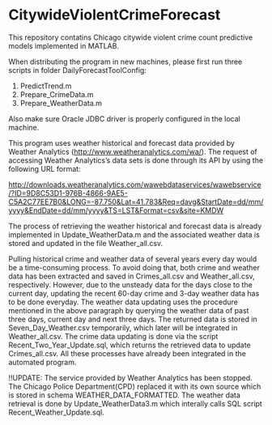 # CitywideViolentCrimeForecast
This repository contatins Chicago citywide violent crime count predictive models implemented in MATLAB.

When distributing the program in new machines, please first run three scripts in folder DailyForecastToolConfig:
1. PredictTrend.m
2. Prepare_CrimeData.m
3. Prepare_WeatherData.m

Also make sure Oracle JDBC driver is properly configured in the local machine.

This program uses weather historical and forecast data provided by Weather Analytics (http://www.weatheranalytics.com/wa/). The request of accessing Weather Analytics’s data sets is done through its API by using the following URL format:

http://downloads.weatheranalytics.com/wawebdataservices/wawebservice/?ID=9D8C53D1-976B-4866-9AE5-C5A2C77EE7B0&LONG=-87.750&Lat=41.783&Req=davg&StartDate=dd/mm/yyyy&EndDate=dd/mm/yyyy&TS=LST&Format=csv&site=KMDW

The process of retrieving the weather historical and forecast data is already implemented in Update_WeatherData.m and the associated weather data is stored and updated in the file Weather_all.csv.

Pulling historical crime and weather data of several years every day would be a time-consuming process. To avoid doing that, both crime and weather data has been extracted and saved in Crimes_all.csv and Weather_all.csv, respectively. However, due to the unsteady data for the days close to the current day, updating the recent 60-day crime and 3-day weather data has to be done everyday. The weather data updating uses the procedure mentioned in the above paragraph by querying the weather data of past three days, current day and next three days. The returned data is stored in Seven_Day_Weather.csv temporarily, which later will be integrated in Weather_all.csv. The crime data updating is done via the script Recent_Two_Year_Update.sql, which returns the retrieved data to update Crimes_all.csv. All these processes have already been integrated in the automated program.

!!UPDATE: The service provided by Weather Analytics has been stopped. The Chicago Police Department(CPD) replaced it with its own source which is stored in schema WEATHER_DATA_FORMATTED. The weather data retrieval is done by Update_WeatherData3.m which interally calls SQL script Recent_Weather_Update.sql.



